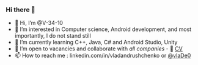 ### Hi there 👋

- 👋 Hi, I’m @V-34-10
- 👀 I’m interested in Computer science, Android development, and most importantly, I do not stand still
- 🌱 I’m currently learning C++, Java, C# and Android Studio, Unity
- 💞️ I’m open to vacancies and collaborate with *all companies* - 📄 
<a href="https://github.com/V-34-10/V-34-10/blob/master/Resume.pdf">CV</a>
- 📫 How to reach me : linkedin.com/in/vladandrushchenko or <a href="https://t.me/vIaDe0">@vIaDe0</a>

<!---
V-34-10/V-34-10is a ✨ special ✨ repository because its `README.md` (this file) appears on your GitHub profile.
You can click the Preview link to take a look at your changes.
--->
